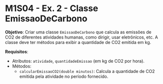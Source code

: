 # M1S04 - Ex. 2 - Classe EmissaoDeCarbono

**Objetivo**: Criar uma classe `EmissaoDeCarbono` que calcula as emissões de CO2 de diferentes atividades humanas, como dirigir, usar eletrônicos, etc. A classe deve ter métodos para exibir a quantidade de CO2 emitida em kg.

**Requisitos**:

- Atributos: `atividade`, `quantidadeEmissao` (em kg de CO2 por hora).
- Métodos:
  - `calcularEmissaoCO2(double minutos)`: Calcula a quantidade de CO2 emitida pela atividade no período fornecido.
